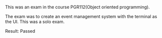 This was an exam in the course PGR112(Object oriented programming).

The exam was to create an event management system with the terminal as the UI.
This was a solo exam.

Result: Passed
